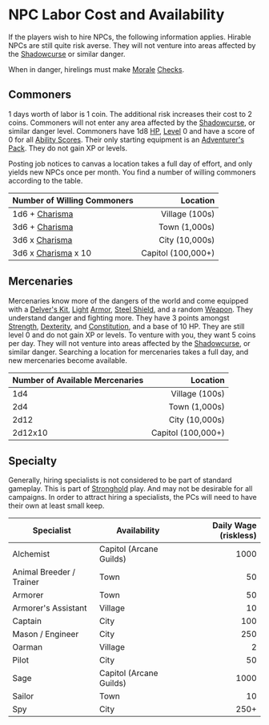 ---
---

# NPC Labor Cost and Availability

If the players wish to hire NPCs, the following information applies. Hirable NPCs are still quite risk averse. They will not venture into areas affected by the [Shadowcurse](../Hazards/Shadowcurse.md) or similar danger.

When in danger, hirelings must make [Morale](Morale%20System.md) [Checks](../Game%20Procedures/Check.md).

## Commoners

1 days worth of labor is 1 coin. The additional risk increases their cost to 2 coins. Commoners will not enter any area affected by the [Shadowcurse](../Hazards/Shadowcurse.md), or similar danger level. Commoners have 1d8 [HP](../Player%20Characters/Derived%20Statistics/Health%20Points.md), [Level](../Player%20Characters/Derived%20Statistics/Level.md) 0 and have a score of 0 for all [Ability Scores](../Player%20Characters/Chosen%20Statistics/Ability%20Scores.md). Their only starting equipment is an [Adventurer's Pack](../Items/Equipment/Individual%20Item%20Cards/Gear/100%20Coins/Adventurer's%20Pack.md). They do not gain XP or levels.

Posting job notices to canvas a location takes a full day of effort, and only yields new NPCs once per month. You find a number of willing commoners according to the table. 

|Number of Willing Commoners|Location|
|---------------------------|-------:|
|1d6 + [Charisma](../Player%20Characters/Chosen%20Statistics/Charisma.md)|Village (100s)|
|3d6 + [Charisma](../Player%20Characters/Chosen%20Statistics/Charisma.md)|Town (1,000s)|
|3d6 x [Charisma](../Player%20Characters/Chosen%20Statistics/Charisma.md)|City (10,000s)|
|3d6 x [Charisma](../Player%20Characters/Chosen%20Statistics/Charisma.md) x 10|Capitol (100,000+)|

## Mercenaries

Mercenaries know more of the dangers of the world and come equipped with a [Delver's Kit](../Items/Equipment/Delver's%20Kit.md), [Light](../Magic/Spells/Mythril%20Spells/Level%201/Light.md) [Armor](../Items/Equipment/Armor.md), [Steel Shield](../Items/Equipment/Individual%20Item%20Cards/Armors/Mundane%20Armors/Steel%20Shield.md), and a random [Weapon](../Items/Equipment/Weapons.md). They understand danger and fighting more. They have 3 points amongst [Strength](../Player%20Characters/Chosen%20Statistics/Strength.md), [Dexterity](../Player%20Characters/Chosen%20Statistics/Dexterity.md), and [Constitution](../Player%20Characters/Chosen%20Statistics/Constitution.md), and a base of 10 HP. They are still level 0 and do not gain XP or levels. To venture with you, they want 5 coins per day. They will not venture into areas affected by the [Shadowcurse](../Hazards/Shadowcurse.md), or similar danger. Searching a location for mercenaries takes a full day, and new mercenaries become available.

|Number of Available Mercenaries|Location|
|-------------------------------|-------:|
|1d4|Village (100s)|
|2d4|Town (1,000s)|
|2d12|City (10,000s)|
|2d12x10|Capitol (100,000+)|

## Specialty

Generally, hiring specialists is not considered to be part of standard gameplay. This is part of [Stronghold](../Economy/Detailed%20Prices/Relevant%20Prices/Strongholds.md) play. And may not be desirable for all campaigns. In order to attract hiring a specialists, the PCs will need to have their own at least small keep.

|Specialist|Availability|Daily Wage (riskless)|
|----------|------------|--------------------:|
|Alchemist|Capitol (Arcane Guilds)|1000|
|Animal Breeder / Trainer|Town|50|
|Armorer|Town|50|
|Armorer's Assistant|Village|10|
|Captain|City|100|
|Mason / Engineer|City|250|
|Oarman|Village|2|
|Pilot|City|50|
|Sage|Capitol (Arcane Guilds)|1000|
|Sailor|Town|10|
|Spy|City|250+|
